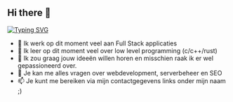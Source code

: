 ## Hi there 👋

[![Typing SVG](https://readme-typing-svg.demolab.com?font=Fira+Code&pause=1000&width=435&lines=Leer%2C+codeer%2C+reflecteer.;Full+Stack+Developer%F0%9F%9A%80)](https://git.io/typing-svg)

- 🔭 Ik werk op dit moment veel aan Full Stack applicaties
- 🌱 Ik leer op dit moment veel over low level programming (c/c++/rust)
- 👯 Ik zou graag jouw ideeën willen horen en misschien raak ik er wel gepassioneerd over.
- 💬 Je kan me alles vragen over webdevelopment, serverbeheer en SEO
- 📫 Je kunt me bereiken via mijn contactgegevens links onder mijn naam ;)
